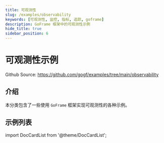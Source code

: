 ```yaml
---
title: 可观测性
slug: /examples/observability
keywords: [可观测性, 监控, 指标, 追踪, goframe]
description: GoFrame 框架中的可观测性示例
hide_title: true
sidebar_position: 6
---
```


# 可观测性示例

Github Source: https://github.com/gogf/examples/tree/main/observability


## 介绍

本分类包含了一些使用 `GoFrame` 框架实现可观测性的各种示例。

## 示例列表


import DocCardList from '@theme/DocCardList';

<DocCardList />
